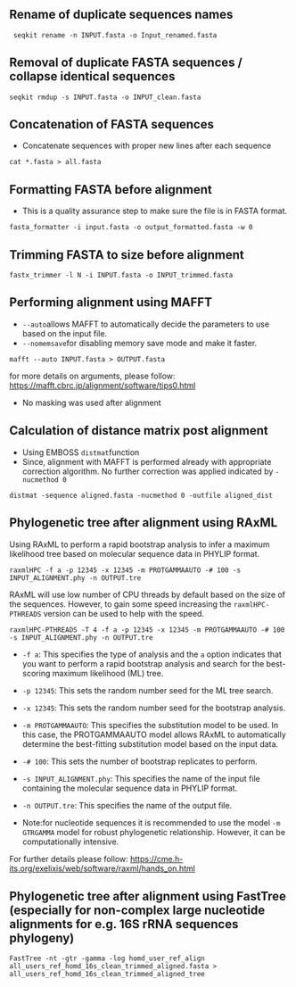 ## Rename of duplicate sequences names
```
 seqkit rename -n INPUT.fasta -o Input_renamed.fasta
```


## Removal of duplicate FASTA sequences / collapse identical sequences

```
seqkit rmdup -s INPUT.fasta -o INPUT_clean.fasta               

```
## Concatenation of FASTA sequences

* Concatenate sequences with proper new lines after each sequence

```
cat *.fasta > all.fasta
```
## Formatting FASTA before alignment
* This is a quality assurance step to make sure the file is in FASTA format.
```
fasta_formatter -i input.fasta -o output_formatted.fasta -w 0
```
## Trimming FASTA to size before alignment

```
fastx_trimmer -l N -i INPUT.fasta -o INPUT_trimmed.fasta
```

## Performing alignment using MAFFT
* ```--auto```allows MAFFT to automatically decide the parameters to use based on the input file.
* ```--nomemsave```for disabling memory save mode and make it faster.
```
mafft --auto INPUT.fasta > OUTPUT.fasta

```

for more details on arguments, please follow: https://mafft.cbrc.jp/alignment/software/tips0.html

* No masking was used after alignment 

## Calculation of distance matrix post alignment
* Using EMBOSS ```distmat```function 
* Since, alignment with MAFFT is performed already with appropriate correction algorithm. No further correction was applied indicated by ```-nucmethod 0```

```
distmat -sequence aligned.fasta -nucmethod 0 -outfile aligned_dist

```

## Phylogenetic tree after alignment using RAxML 
Using RAxML to perform a rapid bootstrap analysis to infer a maximum likelihood tree based on molecular sequence data in PHYLIP format. 

```
raxmlHPC -f a -p 12345 -x 12345 -m PROTGAMMAAUTO -# 100 -s INPUT_ALIGNMENT.phy -n OUTPUT.tre

```
RAxML will use low number of CPU threads by default based on the size of the sequences. However, to gain some speed increasing the ```raxmlHPC-PTHREADS``` version can be used to help with the speed.

```
raxmlHPC-PTHREADS -T 4 -f a -p 12345 -x 12345 -m PROTGAMMAAUTO -# 100 -s INPUT_ALIGNMENT.phy -n OUTPUT.tre
```

* ```-f a```: This specifies the type of analysis and the ```a``` option indicates that you want to perform a rapid bootstrap analysis and search for the best-scoring maximum likelihood (ML) tree.
* ```-p 12345```: This sets the random number seed for the ML tree search. 
* ```-x 12345```: This sets the random number seed for the bootstrap analysis. 
* ```-m PROTGAMMAAUTO```: This specifies the substitution model to be used. In this case, the PROTGAMMAAUTO model allows RAxML to automatically determine the best-fitting substitution model based on the input data.
* ```-# 100```: This sets the number of bootstrap replicates to perform.
* ```-s INPUT_ALIGNMENT.phy```: This specifies the name of the input file containing the molecular sequence data in PHYLIP format.
* ```-n OUTPUT.tre```: This specifies the name of the output file. 

* Note:for nucleotide sequences it is recommended to use the model ```-m GTRGAMMA``` model for robust phylogenetic relationship. However, it can be computationally intensive.

For further details please follow: https://cme.h-its.org/exelixis/web/software/raxml/hands_on.html 

## Phylogenetic tree after alignment using FastTree (especially for non-complex large nucleotide alignments for e.g. 16S rRNA sequences phylogeny)

```
FastTree -nt -gtr -gamma -log homd_user_ref_align all_users_ref_homd_16s_clean_trimmed_aligned.fasta > all_users_ref_homd_16s_clean_trimmed_aligned_tree 
```
